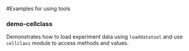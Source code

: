 #Examples for using tools

### demo-cellclass
Demonstrates how to load experiment data using `loaddatatool` and use `cellclass` module to access methods and values.
